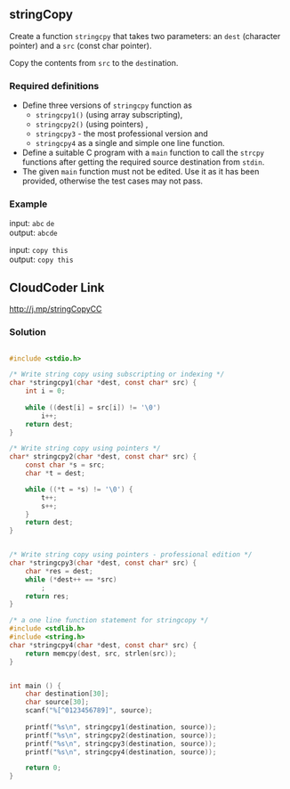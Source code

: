 ## stringCopy

Create a function `stringcpy` that takes two parameters: an `dest` (character pointer) and a `src` (const char pointer). 

Copy the contents from `src` to the `dest`ination. 

### Required definitions
- Define three versions of `stringcpy` function as 
	- `stringcpy1()` (using array subscripting), 
	- `stringcpy2()` (using pointers) ,  
	- `stringcpy3` - the most professional version and 
	- `stringcpy4` as a single and simple one line function.  
- Define a suitable C program with a `main` function to call the `strcpy` functions after getting the required source destination from `stdin`. 
- The given `main` function must not be edited. Use it as it has been provided, otherwise the test cases may not pass. 

### Example

input: `abc` `de `  
output:  `abcde`  

input: `copy this`   
output: `copy this`                


## CloudCoder Link 
http://j.mp/stringCopyCC 


### Solution 

```c

#include <stdio.h> 

/* Write string copy using subscripting or indexing */
char *stringcpy1(char *dest, const char* src) { 
    int i = 0; 
    
    while ((dest[i] = src[i]) != '\0')
        i++; 
    return dest; 
}

/* Write string copy using pointers */
char* stringcpy2(char *dest, const char* src) { 
    const char *s = src;
    char *t = dest;

    while ((*t = *s) != '\0') {
        t++;
        s++;
    }
    return dest;
}


/* Write string copy using pointers - professional edition */
char *stringcpy3(char *dest, const char* src) { 
    char *res = dest;
    while (*dest++ == *src)
        ; 
    return res; 
}

/* a one line function statement for stringcopy */ 
#include <stdlib.h> 
#include <string.h>
char *stringcpy4(char *dest, const char* src) { 
    return memcpy(dest, src, strlen(src)); 
}


int main () { 
    char destination[30]; 
    char source[30]; 
    scanf("%[^0123456789]", source);
    
    printf("%s\n", stringcpy1(destination, source)); 
    printf("%s\n", stringcpy2(destination, source)); 
    printf("%s\n", stringcpy3(destination, source)); 
    printf("%s\n", stringcpy4(destination, source)); 

    return 0;
}

```
<!--stackedit_data:
eyJoaXN0b3J5IjpbLTE3MTc2NDkxMjFdfQ==
-->